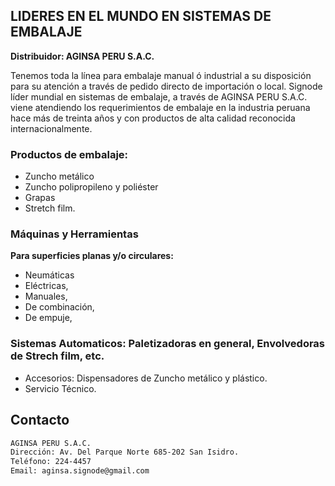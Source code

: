 
## LIDERES EN EL MUNDO EN SISTEMAS DE EMBALAJE 

**Distribuidor: AGINSA PERU S.A.C.**

Tenemos toda la línea para embalaje manual ó industrial a su disposición para su atención a
través de pedido directo de importación o local. Signode líder mundial en sistemas de
embalaje, a través de AGINSA PERU S.A.C. viene atendiendo los requerimientos de embalaje
en la industria peruana hace más de treinta años y con productos de alta calidad reconocida
internacionalmente.

### Productos de embalaje: 
- Zuncho metálico 
- Zuncho polipropileno y poliéster
- Grapas 
- Stretch film.

### Máquinas y Herramientas 
**Para superficies planas y/o circulares:**
- Neumáticas 
- Eléctricas, 
- Manuales,
- De combinación, 
- De empuje,

### Sistemas Automaticos: Paletizadoras en general, Envolvedoras de Strech film, etc.
- Accesorios: Dispensadores de Zuncho metálico y plástico.
- Servicio Técnico.


## Contacto

```markdown
AGINSA PERU S.A.C.
Dirección: Av. Del Parque Norte 685-202 San Isidro.
Teléfono: 224-4457
Email: aginsa.signode@gmail.com
```


